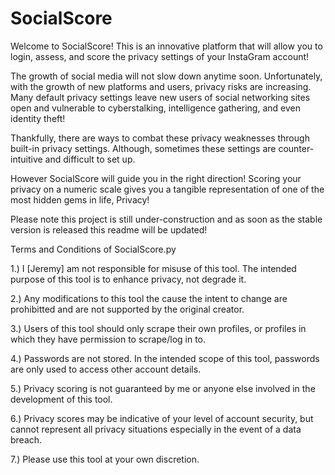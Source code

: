 # SocialScore

Welcome to SocialScore! This is an innovative platform that will allow you to login, assess, and score the privacy settings of your InstaGram account!  

The growth of social media will not slow down anytime soon. Unfortunately, with the growth of new platforms and users, privacy risks are increasing. Many default privacy settings leave new users of social networking sites open and vulnerable to cyberstalking, intelligence gathering, and even identity theft! 

Thankfully, there are ways to combat these privacy weaknesses through built-in privacy settings. Although, sometimes these settings are counter-intuitive and difficult to set up.  

However SocialScore will guide you in the right direction! Scoring your privacy on a numeric scale gives you a tangible representation of one of the most hidden gems in life, Privacy! 

Please note this project is still under-construction and as soon as the stable version is released this readme will be updated!

Terms and Conditions of SocialScore.py

1.) I [Jeremy] am not responsible for misuse of this tool.  The intended purpose of this tool is to enhance privacy, not degrade it.  

2.) Any modifications to this tool the cause the intent to change are prohibitted and are not supported by the original creator.

3.) Users of this tool should only scrape their own profiles, or profiles in which they have permission to scrape/log in to.

4.) Passwords are not stored.  In the intended scope of this tool, passwords are only used to access other account details.

5.) Privacy scoring is not guaranteed by me or anyone else involved in the development of this tool.  

6.) Privacy scores may be indicative of your level of account security, but cannot represent all privacy situations especially in the event of a data breach.

7.) Please use this tool at your own discretion.  

